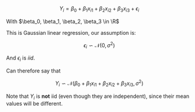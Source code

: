 
$$
Y_i = \beta_0 + \beta_1x_{i1} + \beta_2x_{i2} + \beta_3x_{i3} + \epsilon_i
$$

With $\beta_0, \beta_1, \beta_2, \beta_3 \in \R$

This is Gaussian linear regression, our assumption is:

$$
\epsilon_i \backsim \mathcal{N}(0, \sigma^2)
$$

And $\epsilon_i$ is *iid*.

Can therefore say that

$$
Y_i \backsim \mathcal{N}(\beta_0 + \beta_1x_{i1} + \beta_2x_{i2} + \beta_3x_{i3}, \sigma^2)
$$

Note that $Y_i$ is **not** iid (even though they are independent), since their
mean values will be different.
